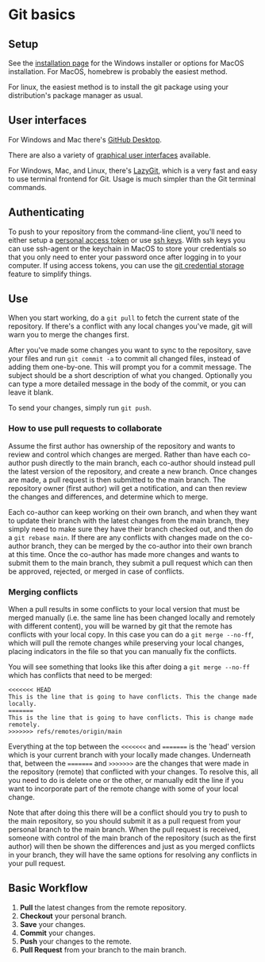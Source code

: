 # Git basics

## Setup

See the [installation page](https://git-scm.com/downloads) for the Windows installer or options for MacOS installation. For MacOS, homebrew is probably the easiest method.

For linux, the easiest method is to install the git package using your distribution's package manager as usual.

## User interfaces

For Windows and Mac there's [GitHub Desktop](https://desktop.github.com/download/).

There are also a variety of [graphical user interfaces](https://git-scm.com/downloads/guis) available.

For Windows, Mac, and Linux, there's [LazyGit](https://github.com/jesseduffield/lazygit), which is a very fast and easy to use terminal frontend for Git.
Usage is much simpler than the Git terminal commands.

## Authenticating

To push to your repository from the command-line client, you'll need to either setup a [personal access token](https://docs.github.com/en/authentication/keeping-your-account-and-data-secure/managing-your-personal-access-tokens) or use [ssh keys](https://docs.github.com/en/authentication/connecting-to-github-with-ssh/generating-a-new-ssh-key-and-adding-it-to-the-ssh-agent).
With ssh keys you can use ssh-agent or the keychain in MacOS to store your credentials so that you only need to enter your password once after logging in to your computer.
If using access tokens, you can use the [git credential storage](https://git-scm.com/docs/git-credential-store) feature to simplify things.

## Use

When you start working, do a `git pull` to fetch the current state of the repository. 
If there's a conflict with any local changes you've made, git will warn you to merge the changes first.

After you've made some changes you want to sync to the repository, save your files and run `git commit -a` to commit all changed files, instead of adding them one-by-one.
This will prompt you for a commit message. The subject should be a short description of what you changed. Optionally you can type a more detailed message in the body of the commit, or you can leave it blank.

To send your changes, simply run `git push`.

### How to use pull requests to collaborate

Assume the first author has ownership of the repository and wants to review and control which changes are merged. Rather than have each co-author push directly to the main branch, each co-author should instead pull the latest version of the repository, and create a new branch. Once changes are made, a pull request is then submitted to the main branch. The repository owner (first author) will get a notification, and can then review the changes and differences, and determine which to merge.

Each co-author can keep working on their own branch, and when they want to update their branch with the latest changes from the main branch, they simply need to make sure they have their branch checked out, and then do a `git rebase main`.
If there are any conflicts with changes made on the co-author branch, they can be merged by the co-author into their own branch at this time.
Once the co-author has made more changes and wants to submit them to the main branch, they submit a pull request which can then be approved, rejected, or merged in case of conflicts.

### Merging conflicts

When a pull results in some conflicts to your local version that must be merged manually (i.e. the same line has been changed locally and remotely with different content), you will be warned by git that the remote has conflicts with your local copy.
In this case you can do a `git merge --no-ff`, which will pull the remote changes while preserving your local changes, placing indicators in the file so that you can manually fix the conflicts.

You will see something that looks like this after doing a `git merge --no-ff` which has conflicts that need to be merged:
```
<<<<<<< HEAD
This is the line that is going to have conflicts. This the change made locally.
=======
This is the line that is going to have conflicts. This is change made remotely.
>>>>>>> refs/remotes/origin/main
```

Everything at the top between the `<<<<<<<` and `=======` is the 'head' version which is your current branch with your locally made changes.
Underneath that, between the `=======` and `>>>>>>>` are the changes that were made in the repository (remote) that conflicted with your changes.
To resolve this, all you need to do is delete one or the other, or manually edit the line if you want to incorporate part of the remote change with some of your local change.

Note that after doing this there will be a conflict should you try to push to the main repository, so you should submit it as a pull request from your personal branch to the main branch. 
When the pull request is received, someone with control of the main branch of the repository (such as the first author) will then be shown the differences and just as you merged conflicts in your branch, they will have the same options for resolving any conflicts in your pull request.

## Basic Workflow

1. **Pull** the latest changes from the remote repository.
2. **Checkout** your personal branch.
3. **Save** your changes.
4. **Commit** your changes.
5. **Push** your changes to the remote.
6. **Pull Request** from your branch to the main branch.
